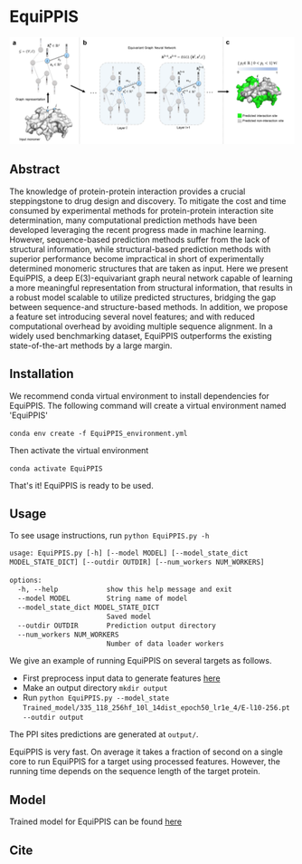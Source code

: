 # EquiPPIS

![Concept_Diagram](./IMG/Fig1.png)

## Abstract
The knowledge of protein-protein interaction provides a crucial steppingstone to drug design and discovery. To mitigate the cost and time consumed by experimental methods for protein-protein interaction site determination, many computational prediction methods have been developed leveraging the recent progress made in machine learning. However, sequence-based prediction methods suffer from the lack of structural information, while structural-based prediction methods with superior performance become impractical in short of experimentally determined monomeric structures that are taken as input. Here we present EquiPPIS, a deep E(3)-equivariant graph neural network capable of learning a more meaningful representation from structural information, that results in a robust model scalable to utilize predicted structures, bridging the gap between sequence-and structure-based methods. In addition, we propose a feature set introducing several novel features; and with reduced computational overhead by avoiding multiple sequence alignment. In a widely used benchmarking dataset, EquiPPIS outperforms the existing state-of-the-art methods by a large margin.


## Installation
We recommend conda virtual environment to install dependencies for EquiPPIS. The following command will create a virtual environment named 'EquiPPIS'

`conda env create -f EquiPPIS_environment.yml`

Then activate the virtual environment

`conda activate EquiPPIS`

That's it! EquiPPIS is ready to be used.

## Usage

To see usage instructions, run `python EquiPPIS.py -h`

```
usage: EquiPPIS.py [-h] [--model MODEL] [--model_state_dict MODEL_STATE_DICT] [--outdir OUTDIR] [--num_workers NUM_WORKERS]

options:
  -h, --help            show this help message and exit
  --model MODEL         String name of model
  --model_state_dict MODEL_STATE_DICT
                        Saved model
  --outdir OUTDIR       Prediction output directory
  --num_workers NUM_WORKERS
                        Number of data loader workers

```

We give an example of running EquiPPIS on several targets as follows.

- First preprocess input data to generate features [here](Preprocessing/)
- Make an output directory `mkdir output`
- Run `python EquiPPIS.py --model_state Trained_model/335_118_256hf_10l_14dist_epoch50_lr1e_4/E-l10-256.pt --outdir output`

The PPI sites predictions are generated at `output/`. 

EquiPPIS is very fast. On average it takes a fraction of second on a single core to run EquiPPIS for a target using processed features. However, the running time depends on the sequence length of the target protein. 
## Model

Trained model for EquiPPIS can be found [here](Trained_model/335_118_256hf_10l_14dist_epoch50_lr1e_4/E-l10-256.pt)

## Cite

